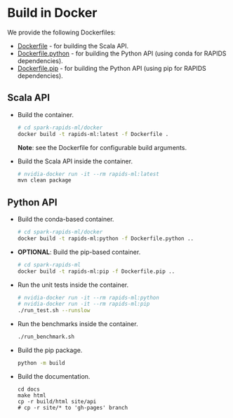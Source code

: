 # Build in Docker

We provide the following Dockerfiles:
- [Dockerfile](./Dockerfile) - for building the Scala API.
- [Dockerfile.python](./Dockerfile.python) - for building the Python API (using conda for RAPIDS dependencies).
- [Dockerfile.pip](./Dockerfile.pip) - for building the Python API (using pip for RAPIDS dependencies).

## Scala API

- Build the container.
  ```bash
  # cd spark-rapids-ml/docker
  docker build -t rapids-ml:latest -f Dockerfile .
  ```
  **Note**: see the Dockerfile for configurable build arguments.

- Build the Scala API inside the container.
  ```bash
  # nvidia-docker run -it --rm rapids-ml:latest
  mvn clean package
  ```

## Python API
- Build the conda-based container.
  ```bash
  # cd spark-rapids-ml/docker
  docker build -t rapids-ml:python -f Dockerfile.python ..
  ```
- **OPTIONAL**: Build the pip-based container.
  ```bash
  # cd spark-rapids-ml
  docker build -t rapids-ml:pip -f Dockerfile.pip ..
  ```
- Run the unit tests inside the container.
  ```bash
  # nvidia-docker run -it --rm rapids-ml:python
  # nvidia-docker run -it --rm rapids-ml:pip
  ./run_test.sh --runslow
  ```

- Run the benchmarks inside the container.
  ```bash
  ./run_benchmark.sh
  ```

- Build the pip package.
  ```bash
  python -m build
  ```

- Build the documentation.
  ```
  cd docs
  make html
  cp -r build/html site/api
  # cp -r site/* to 'gh-pages' branch
  ```

